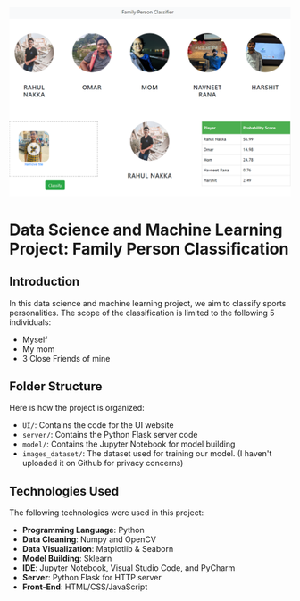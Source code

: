 ![Project Logo](./logo.png)
# Data Science and Machine Learning Project: Family Person Classification

## Introduction

In this data science and machine learning project, we aim to classify sports personalities. The scope of the classification is limited to the following 5 individuals:

- Myself
- My mom
- 3 Close Friends of mine

## Folder Structure

Here is how the project is organized:

- `UI/`: Contains the code for the UI website
- `server/`: Contains the Python Flask server code
- `model/`: Contains the Jupyter Notebook for model building
- `images_dataset/`: The dataset used for training our model. (I haven't uploaded it on Github for privacy concerns)

## Technologies Used

The following technologies were used in this project:

- **Programming Language**: Python
- **Data Cleaning**: Numpy and OpenCV
- **Data Visualization**: Matplotlib & Seaborn
- **Model Building**: Sklearn
- **IDE**: Jupyter Notebook, Visual Studio Code, and PyCharm
- **Server**: Python Flask for HTTP server
- **Front-End**: HTML/CSS/JavaScript

